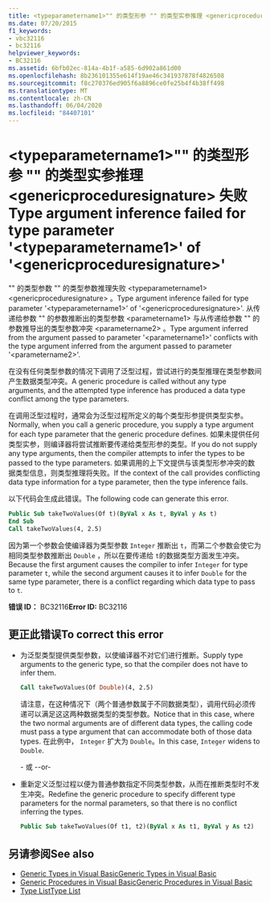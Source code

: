 ```yaml
---
title: <typeparametername1>"" 的类型形参 "" 的类型实参推理 <genericproceduresignature> 失败
ms.date: 07/20/2015
f1_keywords:
- vbc32116
- bc32116
helpviewer_keywords:
- BC32116
ms.assetid: 6bfb02ec-814a-4b1f-a585-6d902a861d00
ms.openlocfilehash: 8b236101355e614f19ae46c341937878f4826508
ms.sourcegitcommit: f8c270376ed905f6a8896ce0fe25b4f4b38ff498
ms.translationtype: MT
ms.contentlocale: zh-CN
ms.lasthandoff: 06/04/2020
ms.locfileid: "84407101"
---
```

# <a name="type-argument-inference-failed-for-type-parameter-typeparametername1-of-genericproceduresignature"></a><span data-ttu-id="c85dd-102">\<typeparametername1>"" 的类型形参 "" 的类型实参推理 \<genericproceduresignature> 失败</span><span class="sxs-lookup"><span data-stu-id="c85dd-102">Type argument inference failed for type parameter '\<typeparametername1>' of '\<genericproceduresignature>'</span></span>
<span data-ttu-id="c85dd-103">"" 的类型参数 "" 的类型参数推理失败 \<typeparametername1> \<genericproceduresignature> 。</span><span class="sxs-lookup"><span data-stu-id="c85dd-103">Type argument inference failed for type parameter '\<typeparametername1>' of '\<genericproceduresignature>'.</span></span> <span data-ttu-id="c85dd-104">从传递给参数 "" 的参数推断出的类型参数 \<parametername1> 与从传递给参数 "" 的参数推导出的类型参数冲突 \<parametername2> 。</span><span class="sxs-lookup"><span data-stu-id="c85dd-104">Type argument inferred from the argument passed to parameter '\<parametername1>' conflicts with the type argument inferred from the argument passed to parameter '\<parametername2>'.</span></span>  
  
 <span data-ttu-id="c85dd-105">在没有任何类型参数的情况下调用了泛型过程，尝试进行的类型推理在类型参数间产生数据类型冲突。</span><span class="sxs-lookup"><span data-stu-id="c85dd-105">A generic procedure is called without any type arguments, and the attempted type inference has produced a data type conflict among the type parameters.</span></span>  
  
 <span data-ttu-id="c85dd-106">在调用泛型过程时，通常会为泛型过程所定义的每个类型形参提供类型实参。</span><span class="sxs-lookup"><span data-stu-id="c85dd-106">Normally, when you call a generic procedure, you supply a type argument for each type parameter that the generic procedure defines.</span></span> <span data-ttu-id="c85dd-107">如果未提供任何类型实参，则编译器将尝试推断要传递给类型形参的类型。</span><span class="sxs-lookup"><span data-stu-id="c85dd-107">If you do not supply any type arguments, then the compiler attempts to infer the types to be passed to the type parameters.</span></span> <span data-ttu-id="c85dd-108">如果调用的上下文提供与该类型形参冲突的数据类型信息，则类型推理将失败。</span><span class="sxs-lookup"><span data-stu-id="c85dd-108">If the context of the call provides conflicting data type information for a type parameter, then the type inference fails.</span></span>  
  
 <span data-ttu-id="c85dd-109">以下代码会生成此错误。</span><span class="sxs-lookup"><span data-stu-id="c85dd-109">The following code can generate this error.</span></span>  
  
```vb  
Public Sub takeTwoValues(Of t)(ByVal x As t, ByVal y As t)  
End Sub  
Call takeTwoValues(4, 2.5)  
```  
  
 <span data-ttu-id="c85dd-110">因为第一个参数会使编译器为类型参数 `Integer` 推断出 `t`，而第二个参数会使它为相同类型参数推断出 `Double` ，所以在要传递给 `t`的数据类型方面发生冲突。</span><span class="sxs-lookup"><span data-stu-id="c85dd-110">Because the first argument causes the compiler to infer `Integer` for type parameter `t`, while the second argument causes it to infer `Double` for the same type parameter, there is a conflict regarding which data type to pass to `t`.</span></span>  
  
 <span data-ttu-id="c85dd-111">**错误 ID：** BC32116</span><span class="sxs-lookup"><span data-stu-id="c85dd-111">**Error ID:** BC32116</span></span>  
  
## <a name="to-correct-this-error"></a><span data-ttu-id="c85dd-112">更正此错误</span><span class="sxs-lookup"><span data-stu-id="c85dd-112">To correct this error</span></span>  
  
- <span data-ttu-id="c85dd-113">为泛型类型提供类型参数，以使编译器不对它们进行推断。</span><span class="sxs-lookup"><span data-stu-id="c85dd-113">Supply type arguments to the generic type, so that the compiler does not have to infer them.</span></span>  
  
    ```vb  
    Call takeTwoValues(Of Double)(4, 2.5)  
    ```  
  
     <span data-ttu-id="c85dd-114">请注意，在这种情况下（两个普通参数属于不同数据类型），调用代码必须传递可以满足这这两种数据类型的类型参数。</span><span class="sxs-lookup"><span data-stu-id="c85dd-114">Notice that in this case, where the two normal arguments are of different data types, the calling code must pass a type argument that can accommodate both of those data types.</span></span> <span data-ttu-id="c85dd-115">在此例中， `Integer` 扩大为 `Double`。</span><span class="sxs-lookup"><span data-stu-id="c85dd-115">In this case, `Integer` widens to `Double`.</span></span>  
  
     <span data-ttu-id="c85dd-116">\- 或 -</span><span class="sxs-lookup"><span data-stu-id="c85dd-116">-or-</span></span>  
  
- <span data-ttu-id="c85dd-117">重新定义泛型过程以便为普通参数指定不同类型参数，从而在推断类型时不发生冲突。</span><span class="sxs-lookup"><span data-stu-id="c85dd-117">Redefine the generic procedure to specify different type parameters for the normal parameters, so that there is no conflict inferring the types.</span></span>  
  
    ```vb  
    Public Sub takeTwoValues(Of t1, t2)(ByVal x As t1, ByVal y As t2)  
    ```  
  
## <a name="see-also"></a><span data-ttu-id="c85dd-118">另请参阅</span><span class="sxs-lookup"><span data-stu-id="c85dd-118">See also</span></span>

- [<span data-ttu-id="c85dd-119">Generic Types in Visual Basic</span><span class="sxs-lookup"><span data-stu-id="c85dd-119">Generic Types in Visual Basic</span></span>](../programming-guide/language-features/data-types/generic-types.md)
- [<span data-ttu-id="c85dd-120">Generic Procedures in Visual Basic</span><span class="sxs-lookup"><span data-stu-id="c85dd-120">Generic Procedures in Visual Basic</span></span>](../programming-guide/language-features/data-types/generic-procedures.md)
- [<span data-ttu-id="c85dd-121">Type List</span><span class="sxs-lookup"><span data-stu-id="c85dd-121">Type List</span></span>](../language-reference/statements/type-list.md)
